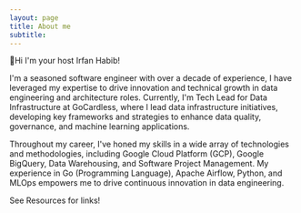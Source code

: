 ```yaml
---
layout: page
title: About me
subtitle: 
---
```


👋Hi I'm your host Irfan Habib!

I'm a seasoned software engineer with over a decade of experience, I have leveraged my expertise to drive innovation and technical growth in data engineering and architecture roles. Currently, I'm Tech Lead for Data Infrastructure at GoCardless, where I lead data infrastructure initiatives, developing key frameworks and strategies to enhance data quality, governance, and machine learning applications.

Throughout my career, I've honed my skills in a wide array of technologies and methodologies, including Google Cloud Platform (GCP), Google BigQuery, Data Warehousing, and Software Project Management. My experience in Go (Programming Language), Apache Airflow, Python, and MLOps empowers me to drive continuous innovation in data engineering.

See Resources for links!
